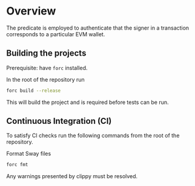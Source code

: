 # Overview

The predicate is employed to authenticate that the signer in a transaction corresponds to a particular EVM wallet.

## Building the projects

Prerequisite: have `forc` installed.

In the root of the repository run

```bash
forc build --release
```

This will build the project and is required before tests can be run.

## Continuous Integration (CI)

To satisfy CI checks run the following commands from the root of the repository.

Format Sway files

```bash
forc fmt
```

Any warnings presented by clippy must be resolved.
